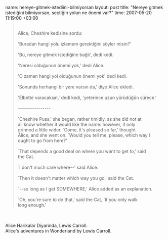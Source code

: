 name: nereye-gitmek-istediini-bilmiyorsan
layout: post
title: "Nereye gitmek istediğini bilmiyorsan, seçtiğin yolun ne önemi var?"
time: 2007-05-20 11:19:00 +03:00

<blockquote><br />Alice, Cheshire kedisine sordu:<br /><br /> 'Buradan hangi yolu izlemem gerektiğini söyler misin?'<br /><br /> 'Bu, nereye gitmek istediğine bağlı', dedi kedi.<br /><br /> 'Neresi olduğunun önemi yok,' dedi Alice.<br /><br /> 'O zaman hangi yol olduğunun önemi yok' dedi kedi.<br /><br /> 'Sonunda herhangi bir yere varsın da,' diye Alice ekledi.<br /><br /> 'Elbette varacaksın,' dedi kedi, 'yeterince uzun yürüdüğün sürece.'<br /><br />----------------<br /><br />`Cheshire Puss,' she began, rather timidly, as she did not at<br />all know whether it would like the name:  however, it only<br />grinned a little wider.  `Come, it's pleased so far,' thought<br />Alice, and she went on.  `Would you tell me, please, which way I<br />ought to go from here?'<br /><br />  `That depends a good deal on where you want to get to,' said<br />the Cat.<br /><br />  `I don't much care where--' said Alice.<br /><br />  `Then it doesn't matter which way you go,' said the Cat.<br /><br />  `--so long as I get SOMEWHERE,' Alice added as an explanation.<br /><br />  `Oh, you're sure to do that,' said the Cat, `if you only walk<br />long enough.'<br /></blockquote><br /><br />Alice Harikalar Diyarında, Lewis Carroll.<br />Alice's adventures in Wonderland by Lewis Carroll.

